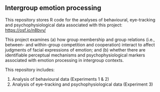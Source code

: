 ## Intergroup emotion processing

This repository stores R code for the analyses of behavioural, eye-tracking and psychophysiological data associated with this project: https://osf.io/n8bvy/

This project examines (a) how group membership and group relations (i.e., between- and within-group competition and cooperation) interact to affect judgments of facial expressions of emotion; and (b) whether there are identifiable perceptual mechanisms and psychophysiological markers associated with emotion processing in intergroup contexts.

This repository includes:
1) Analysis of behavioural data (Experiments 1 & 2)
2) Analysis of eye-tracking and psychophysiological data (Experiment 3)
